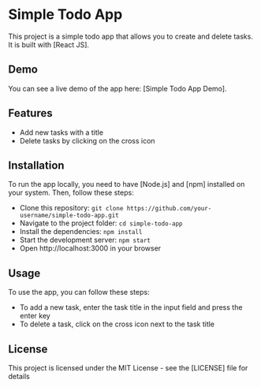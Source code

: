 # Simple Todo App

This project is a simple todo app that allows you to create and delete tasks. It is built with [React JS].

## Demo

You can see a live demo of the app here: [Simple Todo App Demo].

## Features

- Add new tasks with a title
- Delete tasks by clicking on the cross icon

## Installation

To run the app locally, you need to have [Node.js] and [npm] installed on your system. Then, follow these steps:

- Clone this repository: `git clone https://github.com/your-username/simple-todo-app.git`
- Navigate to the project folder: `cd simple-todo-app`
- Install the dependencies: `npm install`
- Start the development server: `npm start`
- Open http://localhost:3000 in your browser

## Usage

To use the app, you can follow these steps:

- To add a new task, enter the task title in the input field and press the enter key
- To delete a task, click on the cross icon next to the task title

## License

This project is licensed under the MIT License - see the [LICENSE] file for details
